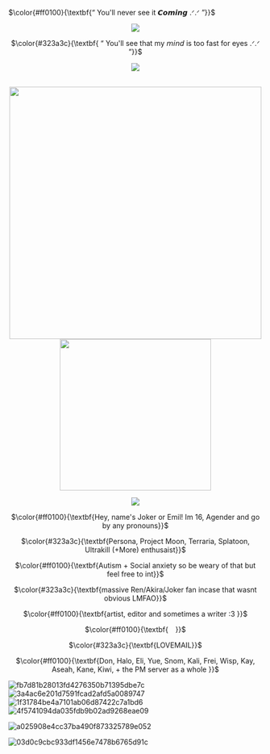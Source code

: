 <p align="left">
 $\color{#ff0100}{\textbf{“ You'll never see it  𝘾𝙤𝙢𝙞𝙣𝙜 .ᐟ.ᐟ ”}}$ <br/>
  </p>

<p align="center">
<img src="https://files.catbox.moe/z5h93x.png" data-canonical-src="(https://files.catbox.moe/z5h93x.png)"
</p>
  
  <p align="center">   
$\color{#323a3c}{\textbf{ “ You'll see that my 𝘮𝘪𝘯𝘥 is too fast for eyes .ᐟ.ᐟ ”}}$
</p>
<p align="center">
<img src="https://files.catbox.moe/45uwps.png" data-canonical-src="(https://files.catbox.moe/45uwps.png)"
</p>

<p align="center">
⠀⠀⠀ <img src="https://files.catbox.moe/pitlbo.png" data-canonical-src="(https://files.catbox.moe/pitlbo.png)"width="500">  <img src="https://files.catbox.moe/c6v3qo.webp" data-canonical-src="(https://files.catbox.moe/c6v3qo.webp)"width="300">

<p align="center">
<img src="https://files.catbox.moe/iaovz7.png" data-canonical-src="(https://files.catbox.moe/iaovz7.png)"
</p>
  <p align="center">   
$\color{#ff0100}{\textbf{Hey, name's Joker or Emil! Im 16, Agender and go by any pronouns}}$
</p>
  <p align="center">   
$\color{#323a3c}{\textbf{Persona, Project Moon, Terraria, Splatoon, Ultrakill (+More) enthusaist}}$
</p>
  <p align="center">   
$\color{#ff0100}{\textbf{Autism + Social anxiety so be weary of that but feel free to int}}$
</p>
  <p align="center">   
$\color{#323a3c}{\textbf{massive Ren/Akira/Joker fan incase that wasnt obvious LMFAO}}$
</p>
  <p align="center">   
$\color{#ff0100}{\textbf{artist, editor and sometimes a writer :3 }}$
</p>
  <p align="center">   
$\color{#ff0100}{\textbf{⠀ }}$
</p>
  <p align="center">   
$\color{#323a3c}{\textbf{LOVEMAIL}}$
</p>
  <p align="center">   
$\color{#ff0100}{\textbf{Don, Halo, Eli, Yue, Snom, Kali, Frei, Wisp, Kay, Aseah, Kane, Kiwi, + the PM server as a whole
}}$
</p>

![fb7d81b28013fd4276350b71395dbe7c](https://github.com/user-attachments/assets/06aec547-dc8c-4b21-9cb3-84fdfb04a1e3)
![3a4ac6e201d7591fcad2afd5a0089747](https://github.com/user-attachments/assets/8d46351c-4e3f-456c-8bf4-a99cf8e8d3cb)
![1f31784be4a7101ab06d87422c7a1bd6](https://github.com/user-attachments/assets/014ef9f4-bd92-44f6-805c-1075ec476dfe)
![4f5741094da035fdb9b02ad9268eae09](https://github.com/user-attachments/assets/015a77f8-2cf1-43b7-abc1-dcf8f914faf0)

![a025908e4cc37ba490f873325789e052](https://github.com/user-attachments/assets/d5a91d71-ae81-4b66-9043-f54714069a8b)

![03d0c9cbc933df1456e7478b6765d91c](https://github.com/user-attachments/assets/957e75f8-b3f2-4f4e-8a05-7df74cb2358f)


